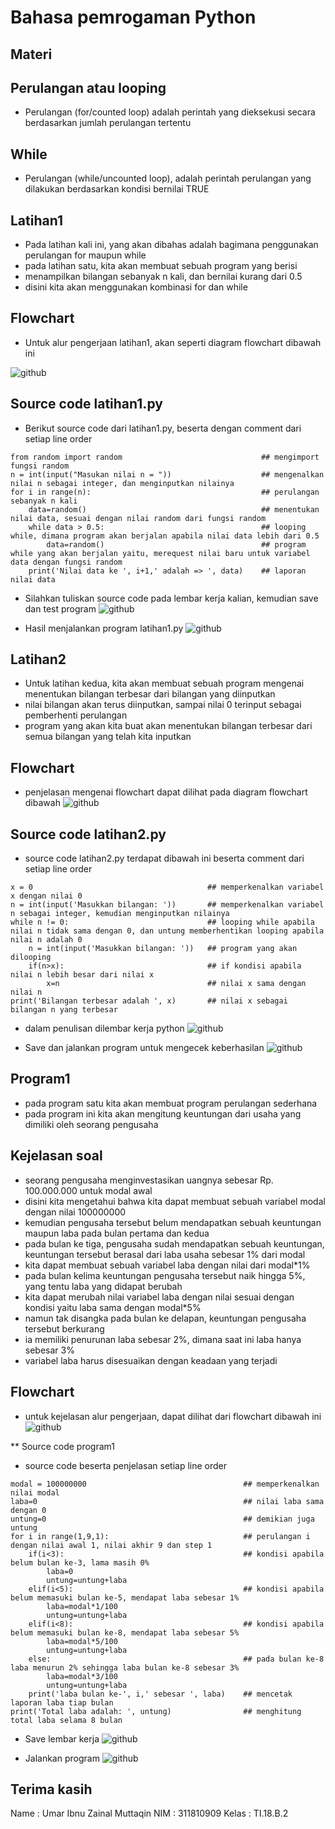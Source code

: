 # **Bahasa pemrogaman Python**

## **Materi**
## Perulangan atau looping
* Perulangan (for/counted loop) adalah perintah yang dieksekusi secara berdasarkan jumlah perulangan tertentu

## While
* Perulangan (while/uncounted loop), adalah perintah perulangan yang dilakukan berdasarkan kondisi bernilai TRUE

## Latihan1
* Pada latihan kali ini, yang akan dibahas adalah bagimana penggunakan perulangan for maupun while
* pada latihan satu, kita akan membuat sebuah program yang berisi
* menampilkan bilangan sebanyak n kali, dan bernilai kurang dari 0.5
* disini kita akan menggunakan kombinasi for dan while

## Flowchart
* Untuk alur pengerjaan latihan1, akan seperti diagram flowchart dibawah ini

![github](https://github.com/Marinska/labpy03/blob/master/7.PNG)

## Source code latihan1.py
* Berikut source code dari latihan1.py, beserta dengan comment dari setiap line order
```
from random import random                               ## mengimport fungsi random
n = int(input("Masukan nilai n = "))                    ## mengenalkan nilai n sebagai integer, dan menginputkan nilainya
for i in range(n):                                      ## perulangan sebanyak n kali
    data=random()                                       ## menentukan nilai data, sesuai dengan nilai random dari fungsi random
    while data > 0.5:                                   ## looping while, dimana program akan berjalan apabila nilai data lebih dari 0.5
        data=random()                                   ## program while yang akan berjalan yaitu, merequest nilai baru untuk variabel data dengan fungsi random
    print('Nilai data ke ', i+1,' adalah => ', data)    ## laporan nilai data
```

* Silahkan tuliskan source code pada lembar kerja kalian, kemudian save dan test program
![github](https://github.com/Marinska/labpy03/blob/master/1.PNG)


* Hasil menjalankan program latihan1.py
![github](https://github.com/Marinska/labpy03/blob/master/2.PNG)


## Latihan2
* Untuk latihan kedua, kita akan membuat sebuah program mengenai menentukan bilangan terbesar dari bilangan yang diinputkan
* nilai bilangan akan terus diinputkan, sampai nilai 0 terinput sebagai pemberhenti perulangan
* program yang akan kita buat akan menentukan bilangan terbesar dari semua bilangan yang telah kita inputkan

## Flowchart
* penjelasan mengenai flowchart dapat dilihat pada diagram flowchart dibawah
![github](https://github.com/Marinska/labpy03/blob/master/8.PNG)

## Source code latihan2.py
* source code latihan2.py terdapat dibawah ini beserta comment dari setiap line order
```
x = 0                                       ## memperkenalkan variabel x dengan nilai 0
n = int(input('Masukkan bilangan: '))       ## memperkenalkan variabel n sebagai integer, kemudian menginputkan nilainya
while n != 0:                               ## looping while apabila nilai n tidak sama dengan 0, dan untung memberhentikan looping apabila nilai n adalah 0
    n = int(input('Masukkan bilangan: '))   ## program yang akan dilooping
    if(n>x):                                ## if kondisi apabila nilai n lebih besar dari nilai x
        x=n                                 ## nilai x sama dengan nilai n
print('Bilangan terbesar adalah ', x)       ## nilai x sebagai bilangan n yang terbesar
```

* dalam penulisan dilembar kerja python
![github](https://github.com/Marinska/labpy03/blob/master/3.PNG)

* Save dan jalankan program untuk mengecek keberhasilan
![github](https://github.com/Marinska/labpy03/blob/master/4.PNG)


## Program1
* pada program satu kita akan membuat program perulangan sederhana
* pada program ini kita akan mengitung keuntungan dari usaha yang dimiliki oleh seorang pengusaha

## Kejelasan soal
* seorang pengusaha menginvestasikan uangnya sebesar Rp. 100.000.000 untuk modal awal
* disini kita mengetahui bahwa kita dapat membuat sebuah variabel modal dengan nilai 100000000
* kemudian pengusaha tersebut belum mendapatkan sebuah keuntungan maupun laba pada bulan pertama dan kedua
* pada bulan ke tiga, pengusaha sudah mendapatkan sebuah keuntungan, keuntungan tersebut berasal dari laba usaha sebesar 1% dari modal
* kita dapat membuat sebuah variabel laba dengan nilai dari modal*1%
* pada bulan kelima keuntungan pengusaha tersebut naik hingga 5%, yang tentu laba yang didapat berubah
* kita dapat merubah nilai variabel laba dengan nilai sesuai dengan kondisi yaitu laba sama dengan modal*5%
* namun tak disangka pada bulan ke delapan, keuntungan pengusaha tersebut berkurang
* ia memiliki penurunan laba sebesar 2%, dimana saat ini laba hanya sebesar 3%
* variabel laba harus disesuaikan dengan keadaan yang terjadi

## Flowchart
* untuk kejelasan alur pengerjaan, dapat dilihat dari flowchart dibawah ini
![github](https://github.com/Marinska/labpy03/blob/master/9.PNG)


** Source code program1
* source code beserta penjelasan setiap line order
```
modal = 100000000                                   ## memperkenalkan nilai modal
laba=0                                              ## nilai laba sama dengan 0
untung=0                                            ## demikian juga untung
for i in range(1,9,1):                              ## perulangan i dengan nilai awal 1, nilai akhir 9 dan step 1
    if(i<3):                                        ## kondisi apabila belum bulan ke-3, lama masih 0%
        laba=0
        untung=untung+laba
    elif(i<5):                                      ## kondisi apabila belum memasuki bulan ke-5, mendapat laba sebesar 1%
        laba=modal*1/100
        untung=untung+laba
    elif(i<8):                                      ## kondisi apabila belum memasuki bulan ke-8, mendapat laba sebesar 5%
        laba=modal*5/100
        untung=untung+laba
    else:                                           ## pada bulan ke-8 laba menurun 2% sehingga laba bulan ke-8 sebesar 3%
        laba=modal*3/100
        untung=untung+laba
    print('laba bulan ke-', i,' sebesar ', laba)    ## mencetak laporan laba tiap bulan
print('Total laba adalah: ', untung)                ## menghitung total laba selama 8 bulan
```

* Save lembar kerja
![github](https://github.com/Marinska/labpy03/blob/master/5.PNG)

* Jalankan program
![github](https://github.com/Marinska/labpy03/blob/master/6.PNG)

## Terima kasih
Name : Umar Ibnu Zainal Muttaqin
NIM : 311810909
Kelas : TI.18.B.2
